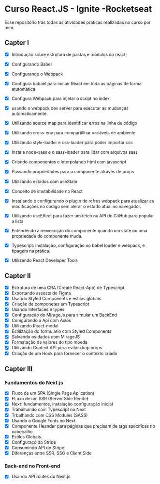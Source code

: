 # Curso React.JS - Ignite -Rocketseat

Esse repositório trás todas as atividades práticas realizadas no curso por mim.

## Capter I

-  [x] Introdução sobre estrutura de pastas e módulos do react;
-  [x] Configurando Babel
-  [x] Configurando o Webpack
-  [x] Configura babael para incluir React em toda as páginas de forma atutomática
-  [x] Configura Webpack para injetar o script no index
-  [x] usando o webpack dev server para executar as mudanças automaticamente.
-  [x] Utilizando source map para identificar erros na linha de código
-  [x] Utilizando cross-env para compartillhar variáveis de ambiente
-  [x] Utilizando style-loader e css-loader para poder importar css
-  [x] Instala node-sass e o sass-loader para lidar com arquivos sass

-  [x] Criando componentes e interpolando html com javascript
-  [x] Passando propriedades para o componente através de props
-  [x] Utilizando estados com useState
-  [x] Conceito de imutabilidade no React
-  [x] Instalando e configurando o plugin de refres webpack para atualizar as modificações no código sem alerar o estado atual no navegador.
-  [x] Utilizando useEffect para fazer um fetch na API do GitHub para popular a lista
-  [x] Entendendo a reexecução do componente quando um state ou uma propriedade do componente muda.
-  [x] Typescript: instalação, configuração no babel loader e webpack, e tipagem na prática.
-  [x] Utilizando React Developer Tools

## Capter II

-  [x] Estrutura de uma CRA (Create React-App) de Typescript
-  [x] Exportando assests do Figma
-  [x] Usando Styled Components e estilos globais
-  [x] Criação de componetes em Typescript
-  [x] Usando Interfaces e types
-  [x] Configuração do MirageJs para simular um BackEnd
-  [x] Conigurando a Api com Axios
-  [x] Utilizando React-modal
-  [x] Estilização do formulário com Styled Components
-  [x] Salvando os dados com MirageJS
-  [x] Formatação de valores do tipo moeda
-  [x] Utilizando Context API para evitar drop props
-  [x] Criação de um Hook para fornecer o contexto criado

## Capter III

### Fundamentos do Next.js
-  [x] Fluxo de um SPA (Single Page Aplication)
-  [x] FLuxo de um SSR (Server Side Rende)
-  [x] Next: fundamentos, instalação configuração inicial
-  [x] Trabalhando com Typescript no Next
-  [x] Trbalhando com CSS Modules (SASS)
-  [x] Usando o Google Fonts no Next
-  [x] Componente Heander para páginas que precisam de tags specíficas no cabeçalho.
-  [x] Estilos Globais.
-  [x] Configuraçõ do Stripe
-  [x] Consumindo API do Stripe
-  [x] Diferenças entre SSR, SSG e Client Side

### Back-end no Front-end
-  [x] Usando API routes do Next.js